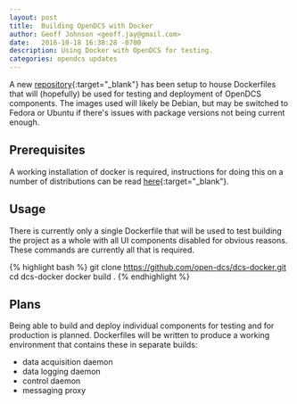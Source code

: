 ```yaml
---
layout: post
title:  Building OpenDCS with Docker
author: Geoff Johnson <geoff.jay@gmail.com>
date:   2016-10-18 16:38:28 -0700
description: Using Docker with OpenDCS for testing.
categories: opendcs updates
---
```


A new [repository][docker-repo]{:target="_blank"} has been setup to house
Dockerfiles that will (hopefully) be used for testing and deployment of OpenDCS
components.<!--break--> The images used will likely be Debian, but may be
switched to Fedora or Ubuntu if there's issues with package versions not being
current enough.

## Prerequisites

A working installation of docker is required, instructions for doing this on a
number of distributions can be read
[here](https://docs.docker.com/engine/installation/){:target="_blank"}.

## Usage

There is currently only a single Dockerfile that will be used to test building
the project as a whole with all UI components disabled for obvious reasons.
These commands are currently all that is required.

{% highlight bash %}
git clone https://github.com/open-dcs/dcs-docker.git
cd dcs-docker
docker build .
{% endhighlight %}

## Plans

Being able to build and deploy individual components for testing and for
production is planned. Dockerfiles will be written to produce a working
environment that contains these in separate builds:

* data acquisition daemon
* data logging daemon
* control daemon
* messaging proxy

[docker-repo]: https://github.com/open-dcs/dcs-docker.git

<!--
vim: ft=liquid
-->
